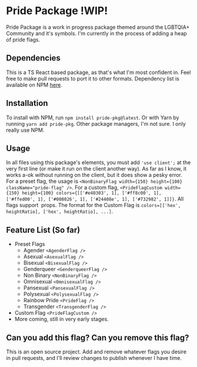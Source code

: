 # Pride Package !WIP!

Pride Package is a work in progress package themed around the LGBTQIA+ Community and it's symbols. I'm currently in the process of adding a heap of pride flags.

## Dependencies
This is a TS React based package, as that's what I'm most confident in. Feel free to make pull requests to port it to other formats.
Dependency list is available on NPM [here](https://www.npmjs.com/package/pride-pkg?activeTab=dependencies).

## Installation
To install with NPM, run `npm install pride-pkg@latest`. Or with Yarn by running `yarn add pride-pkg`. Other package managers, I'm not sure. I only really use NPM.

## Usage
In all files using this package's elements, you must add `'use client';` at the very first line (or make it run on the client another way). As far as I know, it works a-ok without running on the client, but it does show a pesky error.
For a preset flag, the usage is `<NonBinaryFlag width={150} height={100} className="pride-flag" />`. For a custom flag, `<PrideFlagCustom width={150} height={100} colors={[['#e40303', 1], ['#ff8c00', 1], ['#ffed00', 1], ['#008026', 1], ['#24408e', 1], ['#732982', 1]]}`. All flags support <img> props. The format for the Custom Flag is `colors=[['hex', heightRatio], ['hex', heightRatio], ...]`.


## Feature List (So far)
- Preset Flags
    - Agender `<AgenderFlag />`
    - Asexual `<AsexualFlag />`
    - Bisexual `<BisexualFlag />`
    - Genderqueer `<GenderqueerFlag />`
    - Non Binary `<NonBinaryFlag />`
    - Omnisexual `<OmnisexualFlag />`
    - Pansexual `<PansexualFlag />`
    - Polysexual `<PolysexualFlag />`
    - Rainbow Pride `<PrideFlag />`
    - Transgender `<TransgenderFlag />`
- Custom Flag `<PrideFlagCustom />`
- More coming, still in very early stages.
 

## Can you add this flag? Can you remove this flag?
This is an open source project. Add and remove whatever flags you desire in pull requests, and I'll review changes to publish whenever I have time.
